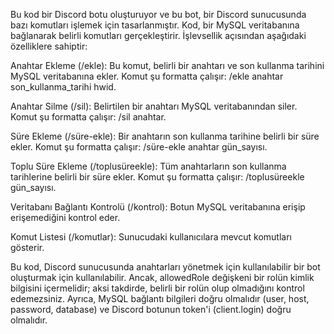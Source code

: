 Bu kod bir Discord botu oluşturuyor ve bu bot, bir Discord sunucusunda bazı komutları işlemek için tasarlanmıştır. Kod, bir MySQL veritabanına bağlanarak belirli komutları gerçekleştirir. İşlevsellik açısından aşağıdaki özelliklere sahiptir:

Anahtar Ekleme (/ekle): Bu komut, belirli bir anahtarı ve son kullanma tarihini MySQL veritabanına ekler. Komut şu formatta çalışır: /ekle anahtar son_kullanma_tarihi hwid.

Anahtar Silme (/sil): Belirtilen bir anahtarı MySQL veritabanından siler. Komut şu formatta çalışır: /sil anahtar.

Süre Ekleme (/süre-ekle): Bir anahtarın son kullanma tarihine belirli bir süre ekler. Komut şu formatta çalışır: /süre-ekle anahtar gün_sayısı.

Toplu Süre Ekleme (/toplusüreekle): Tüm anahtarların son kullanma tarihlerine belirli bir süre ekler. Komut şu formatta çalışır: /toplusüreekle gün_sayısı.

Veritabanı Bağlantı Kontrolü (/kontrol): Botun MySQL veritabanına erişip erişemediğini kontrol eder.

Komut Listesi (/komutlar): Sunucudaki kullanıcılara mevcut komutları gösterir.

Bu kod, Discord sunucusunda anahtarları yönetmek için kullanılabilir bir bot oluşturmak için kullanılabilir. Ancak, allowedRole değişkeni bir rolün kimlik bilgisini içermelidir; aksi takdirde, belirli bir rolün olup olmadığını kontrol edemezsiniz. Ayrıca, MySQL bağlantı bilgileri doğru olmalıdır (user, host, password, database) ve Discord botunun token'i (client.login) doğru olmalıdır.
